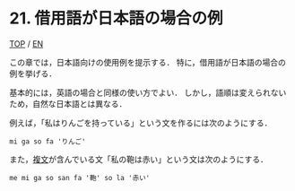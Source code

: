 # 21. 借用語が日本語の場合の例

[TOP](../../readme.md)
/
[EN](../en/JP.md)

この章では，日本語向けの使用例を提示する．
特に，借用語が日本語の場合の例を挙げる．

基本的には，英語の場合と同様の使い方でよい．
しかし，語順は変えられないため，自然な日本語とは異なる．

例えば，「私はりんごを持っている」という文を作るには次のようにする．

```SFGPL
mi ga so fa 'りんご'
```

また，[複文](CompoundSentences.md)が含んでいる文「私の鞄は赤い」という文は次のようにする．

```SFGPL
me mi ga so san fa '鞄' so la '赤い'
```
